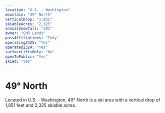 ```yaml
---
location: "U.S. - Washington"
mountain: "49° North"
verticalDrop: "1,851"
skiableAcres: "2,325"
annualSnowfall: "301"
owner: "CMR Lands"
passAffiliations: "Indy"
operating2425: "Yes"
operated2324: "Yes"
surfaceLiftsOnly: "No"
openToPublic: "Yes"
skied: "Yes"
---
```


# 49° North

Located in U.S. - Washington, 49° North is a ski area with a vertical drop of 1,851 feet and 2,325 skiable acres.